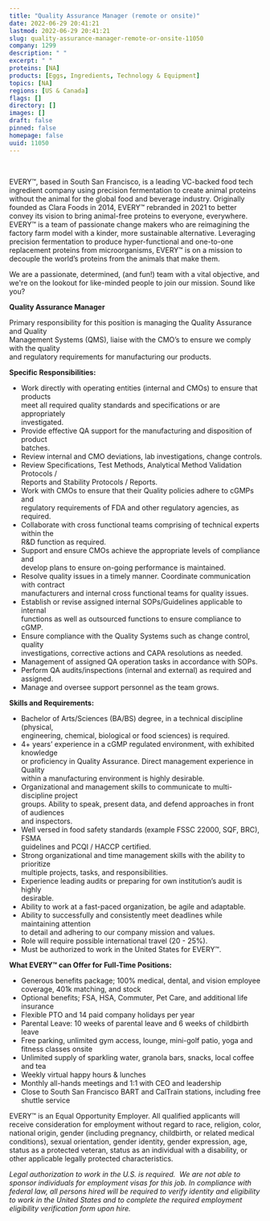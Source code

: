 ```yaml
---
title: "Quality Assurance Manager (remote or onsite)"
date: 2022-06-29 20:41:21
lastmod: 2022-06-29 20:41:21
slug: quality-assurance-manager-remote-or-onsite-11050
company: 1299
description: " "
excerpt: " "
proteins: [NA]
products: [Eggs, Ingredients, Technology & Equipment]
topics: [NA]
regions: [US & Canada]
flags: []
directory: []
images: []
draft: false
pinned: false
homepage: false
uuid: 11050
---
```

<p> </p>
<p>EVERY™, based in South San Francisco, is a leading VC-backed food tech ingredient company using precision fermentation to create animal proteins without the animal for the global food and beverage industry. Originally founded as Clara Foods in 2014, EVERY™ rebranded in 2021 to better convey its vision to bring animal-free proteins to everyone, everywhere. EVERY™ is a team of passionate change makers who are reimagining the factory farm model with a kinder, more sustainable alternative. Leveraging precision fermentation to produce hyper-functional and one-to-one replacement proteins from microorganisms, EVERY™ is on a mission to decouple the world’s proteins from the animals that make them.</p>
<p>We are a passionate, determined, (and fun!) team with a vital objective, and we're on the lookout for like-minded people to join our mission. Sound like you?</p>
<p><strong>Quality Assurance Manager</strong></p>
<p>
Primary responsibility for this position is managing the Quality Assurance and Quality <br />
Management Systems (QMS), liaise with the CMO’s to ensure we comply with the quality <br />
and regulatory requirements for manufacturing our products.</p>
<p><strong>Specific Responsibilities:</strong></p>
<ul>
<li>Work directly with operating entities (internal and CMOs) to ensure that products <br />
	meet all required quality standards and specifications or are appropriately <br />
	investigated.</li>
<li>Provide effective QA support for the manufacturing and disposition of product <br />
	batches.</li>
<li>Review internal and CMO deviations, lab investigations, change controls.</li>
<li>Review Specifications, Test Methods, Analytical Method Validation Protocols /<br />
	Reports and Stability Protocols / Reports.</li>
<li>Work with CMOs to ensure that their Quality policies adhere to cGMPs and <br />
	regulatory requirements of FDA and other regulatory agencies, as required.</li>
<li>Collaborate with cross functional teams comprising of technical experts within the <br />
	R&D function as required.</li>
<li>Support and ensure CMOs achieve the appropriate levels of compliance and <br />
	develop plans to ensure on-going performance is maintained.</li>
<li>Resolve quality issues in a timely manner. Coordinate communication with contract <br />
	manufacturers and internal cross functional teams for quality issues.</li>
<li>Establish or revise assigned internal SOPs/Guidelines applicable to internal <br />
	functions as well as outsourced functions to ensure compliance to cGMP.</li>
<li>Ensure compliance with the Quality Systems such as change control, quality <br />
	investigations, corrective actions and CAPA resolutions as needed.</li>
<li>Management of assigned QA operation tasks in accordance with SOPs.</li>
<li>Perform QA audits/inspections (internal and external) as required and assigned.</li>
<li>Manage and oversee support personnel as the team grows.</li>
</ul>
<p><strong>Skills and Requirements:</strong></p>
<ul>
<li>Bachelor of Arts/Sciences (BA/BS) degree, in a technical discipline (physical, <br />
	engineering, chemical, biological or food sciences) is required.</li>
<li>4+ years’ experience in a cGMP regulated environment, with exhibited knowledge <br />
	or proficiency in Quality Assurance. Direct management experience in Quality <br />
	within a manufacturing environment is highly desirable.</li>
<li>Organizational and management skills to communicate to multi-discipline project <br />
	groups. Ability to speak, present data, and defend approaches in front of audiences <br />
	and inspectors.</li>
<li>Well versed in food safety standards (example FSSC 22000, SQF, BRC), FSMA<br />
	guidelines and PCQI / HACCP certified.</li>
<li>Strong organizational and time management skills with the ability to prioritize <br />
	multiple projects, tasks, and responsibilities.</li>
<li>Experience leading audits or preparing for own institution’s audit is highly <br />
	desirable.</li>
<li>Ability to work at a fast-paced organization, be agile and adaptable.</li>
<li>Ability to successfully and consistently meet deadlines while maintaining attention <br />
	to detail and adhering to our company mission and values.</li>
<li>Role will require possible international travel (20 - 25%).</li>
<li>Must be authorized to work in the United States for EVERY™.</li>
</ul>
<p><strong>What EVERY™ can Offer for Full-Time Positions:</strong></p>
<ul>
<li>Generous benefits package; 100% medical, dental, and vision employee coverage, 401k matching, and stock</li>
<li>Optional benefits; FSA, HSA, Commuter, Pet Care, and additional life insurance</li>
<li>Flexible PTO and 14 paid company holidays per year</li>
<li>Parental Leave: 10 weeks of parental leave and 6 weeks of childbirth leave</li>
<li>Free parking, unlimited gym access, lounge, mini-golf patio, yoga and fitness classes onsite</li>
<li>Unlimited supply of sparkling water, granola bars, snacks, local coffee and tea</li>
<li>Weekly virtual happy hours & lunches</li>
<li>Monthly all-hands meetings and 1:1 with CEO and leadership</li>
<li>Close to South San Francisco BART and CalTrain stations, including free shuttle service</li>
</ul>
<p>EVERY™ is an Equal Opportunity Employer. All qualified applicants will receive consideration for employment without regard to race, religion, color, national origin, gender (including pregnancy, childbirth, or related medical conditions), sexual orientation, gender identity, gender expression, age, status as a protected veteran, status as an individual with a disability, or other applicable legally protected characteristics.</p>
<p><em>Legal authorization to work in the U.S. is required.  We are not able to sponsor individuals for employment visas for this job. </em><em>In compliance with federal law, all persons hired will be required to verify identity and eligibility to work in the United States and to complete the required employment eligibility verification form upon hire.</em></p>
